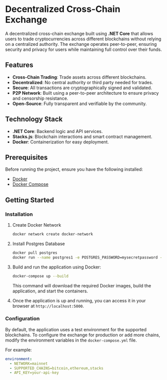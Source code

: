 # Decentralized Cross-Chain Exchange

A decentralized cross-chain exchange built using **.NET Core** that allows users to trade cryptocurrencies across different blockchains without relying on a centralized authority. The exchange operates peer-to-peer, ensuring security and privacy for users while maintaining full control over their funds.

## Features

- **Cross-Chain Trading**: Trade assets across different blockchains.
- **Decentralized**: No central authority or third party needed for trades.
- **Secure**: All transactions are cryptographically signed and validated.
- **P2P Network**: Built using a peer-to-peer architecture to ensure privacy and censorship resistance.
- **Open-Source**: Fully transparent and verifiable by the community.

## Technology Stack

- **.NET Core**: Backend logic and API services.
- **Stacks.js**: Blockchain interactions and smart contract management.
- **Docker**: Containerization for easy deployment.

## Prerequisites

Before running the project, ensure you have the following installed:

- [Docker](https://www.docker.com/get-started)
- [Docker Compose](https://docs.docker.com/compose/install/)

## Getting Started

### Installation

1. Create Docker Network

    ```bash
	docker network create docker-network
    ```

1. Install Postgres Database

    ```bash
	docker pull postgres
	docker run --name postgres1 -e POSTGRES_PASSWORD=mysecretpassword --network docker-network -d postgres
    ```

2. Build and run the application using Docker:

    ```bash
    docker-compose up --build
    ```

    This command will download the required Docker images, build the application, and start the containers.

3. Once the application is up and running, you can access it in your browser at `http://localhost:5000`.

### Configuration

By default, the application uses a test environment for the supported blockchains. To configure the exchange for production or add more chains, modify the environment variables in the `docker-compose.yml` file.

For example:

```yaml
environment:
  - NETWORK=mainnet
  - SUPPORTED_CHAINS=bitcoin,ethereum,stacks
  - API_KEY=your-api-key

